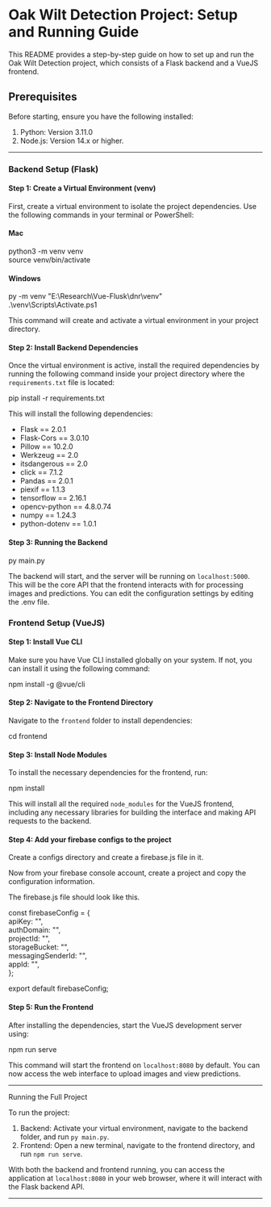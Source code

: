 # Oak Wilt Detection Project: Setup and Running Guide

This README provides a step-by-step guide on how to set up and run the Oak Wilt Detection project, which consists of a Flask backend and a VueJS frontend.

## Prerequisites

Before starting, ensure you have the following installed:

1. Python: Version 3.11.0
2. Node.js: Version 14.x or higher.

---

### Backend Setup (Flask)

 #### Step 1: Create a Virtual Environment (venv)

First, create a virtual environment to isolate the project dependencies. Use the following commands in your terminal or PowerShell:

 #### Mac
 python3 -m venv venv  
 source venv/bin/activate  

 #### Windows
 py -m venv "E:\Research\Vue-Flusk\dnr\venv"  
.\venv\Scripts\Activate.ps1  

This command will create and activate a virtual environment in your project directory.

 #### Step 2: Install Backend Dependencies

Once the virtual environment is active, install the required dependencies by running the following command inside your project directory where the `requirements.txt` file is located:

pip install -r requirements.txt

This will install the following dependencies:

- Flask == 2.0.1
- Flask-Cors == 3.0.10
- Pillow == 10.2.0
- Werkzeug == 2.0
- itsdangerous == 2.0
- click == 7.1.2
- Pandas == 2.0.1
- piexif == 1.1.3
- tensorflow == 2.16.1
- opencv-python == 4.8.0.74
- numpy == 1.24.3
- python-dotenv == 1.0.1

 #### Step 3: Running the Backend

py main.py

The backend will start, and the server will be running on `localhost:5000`. This will be the core API that the frontend interacts with for processing images and predictions. You can edit the configuration settings by editing the .env file.

### Frontend Setup (VueJS)

 #### Step 1: Install Vue CLI

Make sure you have Vue CLI installed globally on your system. If not, you can install it using the following command:

npm install -g @vue/cli

 #### Step 2: Navigate to the Frontend Directory

Navigate to the `frontend` folder to install dependencies:

cd frontend

 #### Step 3: Install Node Modules

To install the necessary dependencies for the frontend, run:

npm install

This will install all the required `node_modules` for the VueJS frontend, including any necessary libraries for building the interface and making API requests to the backend.

 #### Step 4: Add your firebase configs to the project

 Create a configs directory and create a firebase.js file in it.

 Now from your firebase console account, create a project and copy the configuration information.

 The firebase.js file should look like this.

 const firebaseConfig = {  
    apiKey: "",  
    authDomain: "",  
    projectId: "",  
    storageBucket: "",  
    messagingSenderId: "",  
    appId: "",  
};

export default firebaseConfig;


 #### Step 5: Run the Frontend

After installing the dependencies, start the VueJS development server using:

npm run serve

This command will start the frontend on `localhost:8080` by default. You can now access the web interface to upload images and view predictions.

---

 Running the Full Project

To run the project:

1. Backend: Activate your virtual environment, navigate to the backend folder, and run `py main.py`.
2. Frontend: Open a new terminal, navigate to the frontend directory, and run `npm run serve`.

With both the backend and frontend running, you can access the application at `localhost:8080` in your web browser, where it will interact with the Flask backend API.

---
